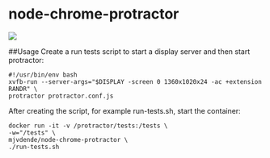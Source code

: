 # node-chrome-protractor

[![](https://badge.imagelayers.io/mjvdende/node-chrome-protractor:latest.svg)](https://imagelayers.io/?images=mjvdende/node-chrome-protractor:latest 'Get your own badge on imagelayers.io')

##Usage
Create a run tests script to start a display server and then start protractor:

    #!/usr/bin/env bash
    xvfb-run --server-args="$DISPLAY -screen 0 1360x1020x24 -ac +extension RANDR" \
    protractor protractor.conf.js

After creating the script, for example run-tests.sh, start the container:
    
    docker run -it -v /protractor/tests:/tests \
    -w="/tests" \
    mjvdende/node-chrome-protractor \
    ./run-tests.sh
